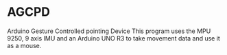 # AGCPD
Arduino Gesture Controlled pointing Device
This program uses the MPU 9250, 9 axis IMU and an Arduino UNO R3 to take movement data and use it as a mouse.
